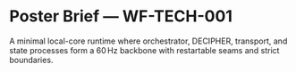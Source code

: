 # Poster Brief — WF-TECH-001

A minimal local-core runtime where orchestrator, DECIPHER, transport, and state processes form a 60 Hz backbone with restartable seams and strict boundaries.
